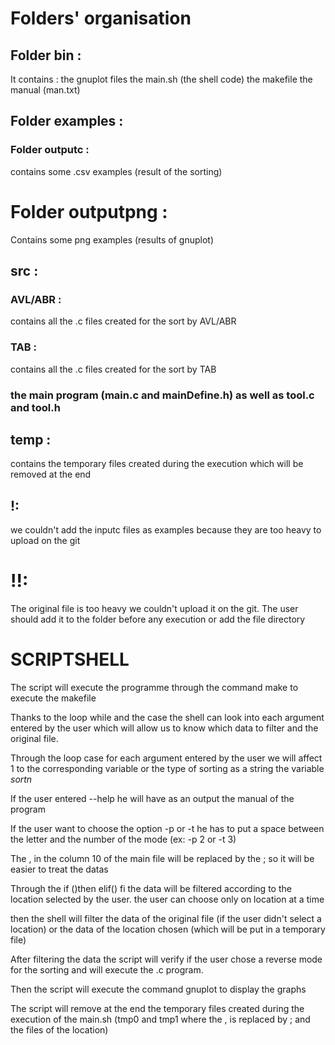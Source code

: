 # Folders' organisation 
## Folder bin : 
It contains :
    the gnuplot files 
    the main.sh (the shell code)
    the makefile 
    the manual (man.txt)
## Folder examples :
### Folder outputc : 
contains some .csv examples (result of the sorting)
# Folder outputpng : 
Contains some png examples (results of gnuplot) 
## src :
### AVL/ABR : 
contains all the .c files created for the sort by AVL/ABR
### TAB :
contains all the .c files created for the sort by TAB

### the main program (main.c and mainDefine.h) as well as tool.c and tool.h
## temp : 
contains the temporary files created during the execution which will be removed at the end 

## !:
we couldn't add the inputc files as examples because they are too heavy to upload on the git 

# !!:
The original file is too heavy we couldn't upload it on the git. The user should add it to the folder before any execution or add the file directory 


# SCRIPTSHELL

The script will execute the programme through the command make to execute the makefile 

Thanks to the loop while and the case the shell can look into each argument entered by the user which will allow us to know which data to filter and the original file.

Through the loop case for each argument entered by the user we will affect 1 to the corresponding variable or the type of sorting as a string the variable *sortn*

If the user entered --help he will have as an output the manual of the program 

If the user want to choose the option -p or -t he has to put a space between the letter and the number of the mode (ex: -p 2 or -t 3)

The , in the column 10 of the main file will be replaced by the ; so it will be easier to treat the datas

Through the if ()then elif() fi the data will be filtered according to the location selected by the user. the user can choose only on location at a time

then the shell will filter the data of the original file (if the user didn't select a location) or the data of the location chosen (which will be put in a temporary file)

After filtering the data the script will verify if the user chose a reverse mode for the sorting and will execute the .c program.

Then the script will execute the command gnuplot to display the graphs

The script will remove at the end the temporary files created during the execution of the main.sh (tmp0 and tmp1 where the , is replaced by ; and the files of the location) 

